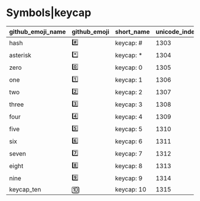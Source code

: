 # Symbols|keycap

|github_emoji_name|github_emoji|short_name|unicode_index|
|---|---|---|---|
|hash|:hash:|keycap: #|1303|
|asterisk|:asterisk:|keycap: *|1304|
|zero|:zero:|keycap: 0|1305|
|one|:one:|keycap: 1|1306|
|two|:two:|keycap: 2|1307|
|three|:three:|keycap: 3|1308|
|four|:four:|keycap: 4|1309|
|five|:five:|keycap: 5|1310|
|six|:six:|keycap: 6|1311|
|seven|:seven:|keycap: 7|1312|
|eight|:eight:|keycap: 8|1313|
|nine|:nine:|keycap: 9|1314|
|keycap_ten|:keycap_ten:|keycap: 10|1315|
